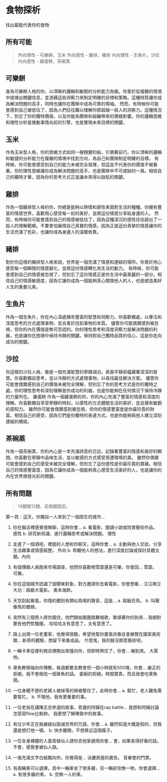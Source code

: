 # 食物探析
找出最能代表你的食物

## 所有可能
> 外向理性 - 可樂餅，玉米
> 外向感性 - 雞排，豬排
> 內向理性 - 生魚片，沙拉
> 內向感性 - 雞蛋糕，茶碗蒸

## 可樂餅
身為可樂餅人格的你，以清晰的邏輯和敏銳的分析能力為傲。你善於從複雜的情境中提煉出關鍵信息，並憑藉這些洞察力來制定明確的目標和策略。這種特質讓你成為解決問題的高手，同時也讓你在團隊中成為可靠的領袖。
然而，有時候你可能會感到自己被低估了，因為人們往往難以理解你那超越一般人的洞察力。這種情況下，別忘了你的獨特價值，以及你能為團隊和組織帶來的積極影響。你的邏輯思維和理性分析是推動事情向前的引擎，也是實現未來目標的關鍵。


## 玉米
作為玉米型人格，你的思維方式如同一艘穩健的船，引領著前行。你以清晰的邏輯和敏捷的分析能力在複雜的情境中找到方向，為自己和團隊制定明確的目標。
有時候，你可能會感受到自己的能力未被完全發揮，但這並不代表你的價值不被看重。你的理性思維讓你成為解決問題的高手，也是團隊中不可或缺的一員。相信自己的獨特才華，因為你的思考方式正是讓未來得以啟航的關鍵。

## 雞排
作為一個雞排型人格的你，你總是能夠以熱情和感性來面對生活的種種。你擁有豐富的情感世界，喜歡用心感受每一刻的美好，並將這份情感分享給身邊的人。
然而，有時候你可能會感到自己的情感被低估了，因為這種深沉的感性往往超出了一般人的理解範疇。不要害怕展現自己真實的情感，因為正是這份真摯的情感讓你的生活充滿了色彩，也讓你成為身邊人的溫暖依靠。

## 豬排
對於你這樣的豬排型人格來說，世界是一個充滿了情感和連結的場所。你善於用心感受每一個瞬間的情感變化，並將這份情感轉化為生活的動力。
有時候，你可能會感到自己的情感被忽視了，但別忘了這份情感正是你生活中最美麗的一部分。相信自己的情感敏感度，因為它讓你成為一個能夠真心關懷他人的人，也是塑造美好人生的重要元素。
## 生魚片
作為一個生魚片，你在內心深處擁有豐富的智慧和洞察力。你喜歡獨處，以專注和深度思考的方式處理事物，並且善於找到事物的本質。
儘管你可能偶爾感到被忽視，但你的內在價值是無可否認的。你的理性思考和深度洞察力是解決問題的利器，也是讓你在困境中保持冷靜的關鍵。保持對自己獨特品質的信心，這是你走向成功的關鍵。
## 沙拉
你這樣的沙拉人格，像是一個充滿智慧的寧靜湖泊，表面平靜卻蘊藏著深深的智慧。你喜歡獨自思考，並以冷靜的方式處理事物，以尋找最佳解決方案。
儘管你可能會偶爾感到自己的價值未被完全理解，但別忘了你的思考方式是你的獨特之處。你的理性思考和深刻理解是你成功的利器，也是你能夠在任何情況下保持冷靜的力量所在。
雞蛋糕
作為一個雞蛋糕的你，你的內心充滿了豐富的情感和深度的理解。你喜歡獨自享受寧靜的時刻，以感性的方式體驗生活的美好，並且擁有敏銳的感知力。
雖然你可能會偶爾感到被忽視，但你的情感豐富度是你最珍貴的財富。相信自己的感受，因為它們是你獨特的表達方式，也是你能夠與他人建立深刻連結的橋樑。


## 茶碗蒸
作為一個茶碗蒸，你的內心是一本充滿詩意的日記，記錄著豐富的情感和美好的瞬間。你喜歡在寧靜中品味生活，並以敏感的方式感受周遭環境的美。
雖然你偶爾可能會感到自己的感受未被完全理解，但別忘了這份感性是你最珍貴的寶藏。相信自己的情感豐富度，因為它讓你成為一個能夠真心感受生活美好的人，也是讓你的內在世界煥發光彩的關鍵。


## 所有問題

> 14題取12題，前兩題固定。

第一頁：這天，你獨自一人來到了一個陌生的城市...

1. 你在飯店裡感覺很無聊，這時你會...
a. 看電影、閱讀小說或欣賞藝術作品。 感性
b. 研究新知識、進行邏輯思考或解決問題。 理性

2. 走進了一個酒吧，裡面的人想和你聊天，這時你會...
a. 主動與他人交談，分享生活趣事或情感經歷。 外向
b. 聆聽他人的想法，進行深度討論或探討具體主題。內向

3. 有個傳銷人員跑來市場調查，他問你喜歡喝雪碧還是可樂，你會回...
雪碧。
可樂。
4. 你在這個城市認識了個曖昧對象，對方邀請你去看電影，你會想看...
汪汪隊立大功：超級大電影。
奧本海默。
5. 天空刮起暴風，你隱約聽到有類似鳥鳴的聲音，這是...
     a.   超級巨鳥。
     b.   叫聲像鳥的蟾蜍。
6. 突然有三個男人將你圍住，他們開始圍圈跳舞唱歌，歌頌著你的到來...
我絕對要告他們性騷擾。
哈哈哈太有意思了，太有意思了。

7. 路上出現一位老畫家，他覺得很酷，希望他幫你畫張肖像且會展覽在國家美術館…
新奇的體驗，想留下來看成品。
什麼鬼，我的臉沒那麼藝術吧。

8. 一輛卡車從便利商店裡開出來撞向你，但即時煞住了，你會…
嚇到哭。
大罵他。


9. 章魚教領袖向你傳教，每週都要去教會但一個小時就有500塊，你會...
嚴正的拒絕，我不會相信一個章魚的話。
委婉的拒絕，時間寶貴，而且我會吃章魚燒。

10. 一位身體不便的老婦人被掉落的棉被壓住了，此時你會...
a. 幫忙，老人難免需要幫忙。
b. 不理他，我有更重要的事。

11. 一位老翁在講陳志忠參選的故事，旁邊的阿姨在rap battle…
我想和阿姨討論怎麼寫flow比較帥。
我更想了解陳致中的故事。

12. 有位少年正在施展疑似毀滅世界的咒語，你會…
a. 雖然知道大概是假的，但我還是想打他一頓。
b. 快步離開，不想靠近這個瘋子。

13. 一位全身裸體的人面青蛙仙人請你去他家避雨你會…
會，如果長得好看的話。
不會，感覺會被仙人跳。
14. 一張充滿文字白紙飄向你，你覺得是…
泳慶房屋的廣告。
音樂會的門票。

15. 有兩輛車可以選擇，其中一輛車坐了很多雞，另一輛卻空無一物，你會選擇…
a. 有很多雞的車。
b. 空無一人的車。
